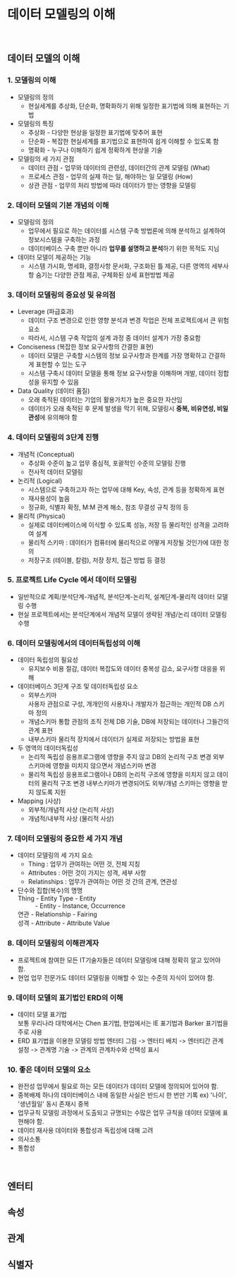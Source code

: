 데이터 모델링의 이해
=================================

</br>

## 데이터 모델의 이해

### 1. 모델링의 이해
- 모델링의 정의  
    * 현실세계를 추상화, 단순화, 명확화하기 위해 일정한 표기법에 의해 표현하는 기법
- 모델링의 특징
    * 추상화 - 다양한 현상을 일정한 표기법에 맞추어 표현
    * 단순화 - 복잡한 현실세계를 표기법으로 표현하여 쉽게 이해할 수 있도록 함
    * 명확화 - 누구나 이해하기 쉽게 정확하게 현상을 기술
- 모델링의 세 가지 관점
    * 데이터 관점 - 업무와 데이터의 관련성, 데이터간의 관계 모델링 (What)
    * 프로세스 관점 - 업무의 실제 하는 일, 해야하는 일 모델링 (How)
    * 상관 관점 - 업무의 처리 방법에 따라 데이터가 받는 영향을 모델링
### 2. 데이터 모델의 기본 개념의 이해
- 모델링의 정의
    * 업무에서 필요로 하는 데이터를 시스템 구축 방법론에 의해 분석하고 설계하여 정보시스템을 구축하는 과정
    * 데이터베이스 구축 뿐만 아니라 **업무를 설명하고 분석**하기 위한 목적도 지님
- 데이터 모델이 제공하는 기능
    * 시스템 가시화, 명세화, 결정사항 문서화, 구조화된 틀 제공, 다른 영역의 세부사항 숨기는 다양한 관점 제공, 구체화된 상세 표현방법 제공
### 3. 데이터 모델링의 중요성 및 유의점
- Leverage (파급효과)
    * 데이터 구조 변경으로 인한 영향 분석과 변경 작업은 전체 프로젝트에서 큰 위험요소
    * 따라서, 시스템 구축 작업의 설계 과정 중 데이터 설계가 가장 중요함
- Conciseness (복잡한 정보 요구사항의 간결한 표현)
    * 데이터 모델은 구축할 시스템의 정보 요구사항과 한계를 가장 명확하고 간결하게 표현할 수 있는 도구
    * 시스템 구축시 데이터 모델을 통해 정보 요구사항을 이해하며 개발, 데이터 정합성을 유지할 수 있음
- Data Quality (데이터 품질)
    * 오래 축적된 데이터는 기업의 활용가치가 높은 중요한 자산임
    * 데이터가 오래 축적된 후 문제 발생을 막기 위해, 모델링시 **중복, 비유연성, 비일관성**에 유의해야 함
### 4. 데이터 모델링의 3단계 진행
- 개념적 (Conceptual)
    * 추상화 수준이 높고 업무 중심적, 포괄적인 수준의 모델링 진행
    * 전사적 데이터 모델링
- 논리적 (Logical)
    * 시스템으로 구축하고자 하는 업무에 대해 Key, 속성, 관계 등을 정확하게 표현
    * 재사용성이 높음
    * 정규화, 식별자 확정, M:M 관계 해소, 참조 무결성 규칙 정의 등
- 물리적 (Physical)
    * 실제로 데이터베이스에 이식할 수 있도록 성능, 저장 등 물리적인 성격을 고려하여 설계
    * 물리적 스키마 : 데이터가 컴퓨터에 물리적으로 어떻게 저장될 것인가에 대한 정의
    * 저장구조 (테이블, 칼럼), 저장 장치, 접근 방법 등 결정
### 5. 프로젝트 Life Cycle 에서 데이터 모델링
- 일반적으로 계획/분석단계-개념적, 분석단계-논리적, 설계단계-물리적 데이터 모델링 수행
- 현실 프로젝트에서는 분석단계에서 개념적 모델이 생략된 개념/논리 데이터 모델링 수행
### 6. 데이터 모델링에서의 데이터독립성의 이해
- 데이터 독립성의 필요성
    * 유지보수 비용 절감, 데이터 복잡도와 데이터 중복성 감소, 요구사항 대응을 위해
- 데이터베이스 3단계 구조 및 데이터독립성 요소
    * 외부스키마  
        사용자 관점으로 구성, 개개인의 사용자나 개발자가 접근하는 개인적 DB 스키마 정의
    * 개념스키마
        통합 관점의 조직 전체 DB 기술, DB에 저장되는 데이터나 그들간의 관계 표현
    * 내부스키마
        물리적 장치에서 데이터가 실제로 저장되는 방법을 표현
- 두 영역의 데이터독립성
    * 논리적 독립성
        응용프로그램에 영향을 주지 않고 DB의 논리적 구조 변경
        외부스키마에 영향을 미치지 않으면서 개념스키마 변경
    * 물리적 독립성
        응용프로그램이나 DB의 논리적 구조에 영향을 미치지 않고 데이터의 물리적 구조 변경
        내부스키마가 변경되어도 외부/개념 스키마는 영향을 받지 않도록 지원
- Mapping (사상)
    * 외부적/개념적 사상 (논리적 사상)
    * 개념적/내부적 사상 (물리적 사상)
### 7. 데이터 모델링의 중요한 세 가지 개념
- 데이터 모델링의 세 가지 요소
    * Thing : 업무가 관여하는 어떤 것, 전체 지칭
    * Attributes : 어떤 것이 가지는 성격, 세부 사항
    * Relatinships : 업무가 관여하는 어떤 것 간의 관계, 연관성
- 단수와 집합(복수)의 명명  
    Thing - Entity Type - Entity  
    &nbsp;&nbsp;&nbsp;&nbsp;&nbsp;&nbsp;&nbsp;&nbsp;&nbsp;&nbsp;- Entity      - Instance, Occurrence  
    연관  - Relationship - Fairing  
    성격  - Attribute    - Attribute Value  
### 8. 데이터 모델링의 이해관계자
- 프로젝트에 참여한 모든 IT기술자들은 데이터 모델링에 대해 정확히 알고 있어야 함.
- 현업 업무 전문가도 데이터 모델링을 이해할 수 있는 수준의 지식이 있어야 함.
### 9. 데이터 모델의 표기법인 ERD의 이해
- 데이터 모델 표기법  
    보통 우리나라 대학에서는 Chen 표기법, 현업에서는 IE 표기법과 Barker 표기법을 주로 사용
- ERD 표기법을 이용한 모델링 방법
    엔터티 그림 -> 엔터티 배치 -> 엔터티간 관계 설정 -> 관계명 기술 -> 관계의 관계차수와 선택성 표시
### 10. 좋은 데이터 모델의 요소
- 완전성
    업무에서 필요로 하는 모든 데이터가 데이터 모델에 정의되어 있어야 함.
- 중복배제
    하나의 데이터베이스 내에 동일한 사실은 반드시 한 번만 기록
    ex) '나이', '생년월일' 동시 존재시 중복
- 업무규칙
    모델링 과정에서 도출되고 규명되는 수많은 업무 규칙을 데이터 모델에 표현해야 함.
- 데이터 재사용
    데이터와 통합성과 독립성에 대해 고려
- 의사소통
- 통합성

</br>

## 엔터티

## 속성

## 관계

## 식별자
